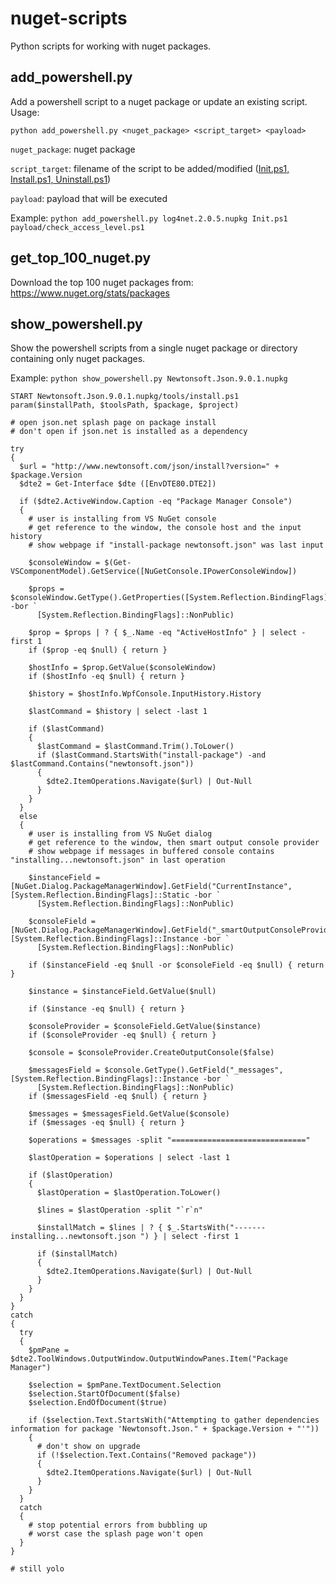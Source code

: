 # nuget-scripts
Python scripts for working with nuget packages.
## add_powershell.py
Add a powershell script to a nuget package or update an existing script.
Usage:
```
python add_powershell.py <nuget_package> <script_target> <payload>
```
```nuget_package```: nuget package

```script_target```: filename of the script to be added/modified ([Init.ps1, Install.ps1, Uninstall.ps1](https://docs.nuget.org/create/creating-and-publishing-a-package#automatically-running-powershell-scripts-during-package-installation-and-removal))

```payload```: payload that will be executed

Example:
```python add_powershell.py log4net.2.0.5.nupkg Init.ps1 payload/check_access_level.ps1```
## get_top_100_nuget.py
Download the top 100 nuget packages from: https://www.nuget.org/stats/packages

## show_powershell.py
Show the powershell scripts from a single nuget package or directory containing only nuget packages.

Example:
```python show_powershell.py Newtonsoft.Json.9.0.1.nupkg```
```
START Newtonsoft.Json.9.0.1.nupkg/tools/install.ps1
param($installPath, $toolsPath, $package, $project)

# open json.net splash page on package install
# don't open if json.net is installed as a dependency

try
{
  $url = "http://www.newtonsoft.com/json/install?version=" + $package.Version
  $dte2 = Get-Interface $dte ([EnvDTE80.DTE2])

  if ($dte2.ActiveWindow.Caption -eq "Package Manager Console")
  {
    # user is installing from VS NuGet console
    # get reference to the window, the console host and the input history
    # show webpage if "install-package newtonsoft.json" was last input

    $consoleWindow = $(Get-VSComponentModel).GetService([NuGetConsole.IPowerConsoleWindow])

    $props = $consoleWindow.GetType().GetProperties([System.Reflection.BindingFlags]::Instance -bor `
      [System.Reflection.BindingFlags]::NonPublic)

    $prop = $props | ? { $_.Name -eq "ActiveHostInfo" } | select -first 1
    if ($prop -eq $null) { return }
  
    $hostInfo = $prop.GetValue($consoleWindow)
    if ($hostInfo -eq $null) { return }

    $history = $hostInfo.WpfConsole.InputHistory.History

    $lastCommand = $history | select -last 1

    if ($lastCommand)
    {
      $lastCommand = $lastCommand.Trim().ToLower()
      if ($lastCommand.StartsWith("install-package") -and $lastCommand.Contains("newtonsoft.json"))
      {
        $dte2.ItemOperations.Navigate($url) | Out-Null
      }
    }
  }
  else
  {
    # user is installing from VS NuGet dialog
    # get reference to the window, then smart output console provider
    # show webpage if messages in buffered console contains "installing...newtonsoft.json" in last operation

    $instanceField = [NuGet.Dialog.PackageManagerWindow].GetField("CurrentInstance", [System.Reflection.BindingFlags]::Static -bor `
      [System.Reflection.BindingFlags]::NonPublic)

    $consoleField = [NuGet.Dialog.PackageManagerWindow].GetField("_smartOutputConsoleProvider", [System.Reflection.BindingFlags]::Instance -bor `
      [System.Reflection.BindingFlags]::NonPublic)

    if ($instanceField -eq $null -or $consoleField -eq $null) { return }

    $instance = $instanceField.GetValue($null)

    if ($instance -eq $null) { return }

    $consoleProvider = $consoleField.GetValue($instance)
    if ($consoleProvider -eq $null) { return }

    $console = $consoleProvider.CreateOutputConsole($false)

    $messagesField = $console.GetType().GetField("_messages", [System.Reflection.BindingFlags]::Instance -bor `
      [System.Reflection.BindingFlags]::NonPublic)
    if ($messagesField -eq $null) { return }

    $messages = $messagesField.GetValue($console)
    if ($messages -eq $null) { return }

    $operations = $messages -split "=============================="

    $lastOperation = $operations | select -last 1

    if ($lastOperation)
    {
      $lastOperation = $lastOperation.ToLower()

      $lines = $lastOperation -split "`r`n"

      $installMatch = $lines | ? { $_.StartsWith("------- installing...newtonsoft.json ") } | select -first 1

      if ($installMatch)
      {
        $dte2.ItemOperations.Navigate($url) | Out-Null
      }
    }
  }
}
catch
{
  try
  {
    $pmPane = $dte2.ToolWindows.OutputWindow.OutputWindowPanes.Item("Package Manager")

    $selection = $pmPane.TextDocument.Selection
    $selection.StartOfDocument($false)
    $selection.EndOfDocument($true)

    if ($selection.Text.StartsWith("Attempting to gather dependencies information for package 'Newtonsoft.Json." + $package.Version + "'"))
    {
      # don't show on upgrade
      if (!$selection.Text.Contains("Removed package"))
      {
        $dte2.ItemOperations.Navigate($url) | Out-Null
      }
    }
  }
  catch
  {
    # stop potential errors from bubbling up
    # worst case the splash page won't open  
  }
}

# still yolo

```
